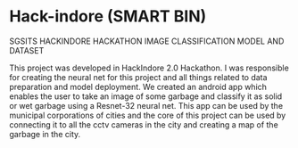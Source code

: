 # Hack-indore (SMART BIN)
SGSITS HACKINDORE HACKATHON IMAGE CLASSIFICATION MODEL AND DATASET

This project was developed in HackIndore 2.0 Hackathon. I was responsible for creating the neural net for this project and all things related to data preparation and model deployment. We created an android app which enables the user to take an image of some garbage and classify it as solid or wet garbage using a Resnet-32 neural net. This app can be used by the municipal corporations of cities and the core of this project can be used by connecting it to all the cctv cameras in the city and creating a map of the garbage in the city.
